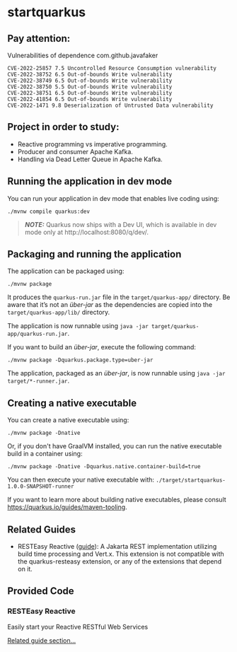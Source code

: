 # startquarkus

## Pay attention:
Vulnerabilities of dependence com.github.javafaker
```CVE-2017-18640 7.5 Improper Restriction of Recursive Entity References in DTDs ('XML Entity Expansion') vulnerability
CVE-2022-25857 7.5 Uncontrolled Resource Consumption vulnerability
CVE-2022-38752 6.5 Out-of-bounds Write vulnerability
CVE-2022-38749 6.5 Out-of-bounds Write vulnerability
CVE-2022-38750 5.5 Out-of-bounds Write vulnerability
CVE-2022-38751 6.5 Out-of-bounds Write vulnerability
CVE-2022-41854 6.5 Out-of-bounds Write vulnerability
CVE-2022-1471 9.8 Deserialization of Untrusted Data vulnerability
```
## Project in order to study:
- Reactive programming vs imperative programming.
- Producer and consumer Apache Kafka.
- Handling via Dead Letter Queue in Apache Kafka.

## Running the application in dev mode

You can run your application in dev mode that enables live coding using:
```shell script
./mvnw compile quarkus:dev
```

> **_NOTE:_**  Quarkus now ships with a Dev UI, which is available in dev mode only at http://localhost:8080/q/dev/.

## Packaging and running the application

The application can be packaged using:
```shell script
./mvnw package
```
It produces the `quarkus-run.jar` file in the `target/quarkus-app/` directory.
Be aware that it’s not an _über-jar_ as the dependencies are copied into the `target/quarkus-app/lib/` directory.

The application is now runnable using `java -jar target/quarkus-app/quarkus-run.jar`.

If you want to build an _über-jar_, execute the following command:
```shell script
./mvnw package -Dquarkus.package.type=uber-jar
```

The application, packaged as an _über-jar_, is now runnable using `java -jar target/*-runner.jar`.

## Creating a native executable

You can create a native executable using: 
```shell script
./mvnw package -Dnative
```

Or, if you don't have GraalVM installed, you can run the native executable build in a container using: 
```shell script
./mvnw package -Dnative -Dquarkus.native.container-build=true
```

You can then execute your native executable with: `./target/startquarkus-1.0.0-SNAPSHOT-runner`

If you want to learn more about building native executables, please consult https://quarkus.io/guides/maven-tooling.

## Related Guides

- RESTEasy Reactive ([guide](https://quarkus.io/guides/resteasy-reactive)): A Jakarta REST implementation utilizing build time processing and Vert.x. This extension is not compatible with the quarkus-resteasy extension, or any of the extensions that depend on it.

## Provided Code

### RESTEasy Reactive

Easily start your Reactive RESTful Web Services

[Related guide section...](https://quarkus.io/guides/getting-started-reactive#reactive-jax-rs-resources)
